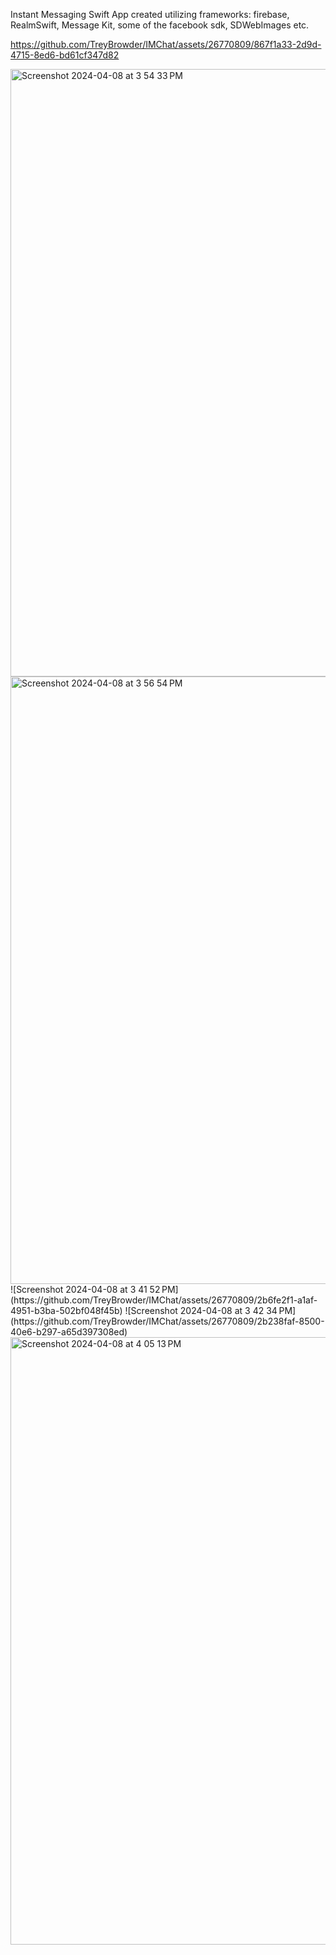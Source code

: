 Instant Messaging Swift App created utilizing frameworks: firebase, RealmSwift, Message Kit, some of the facebook sdk, SDWebImages etc.

https://github.com/TreyBrowder/IMChat/assets/26770809/867f1a33-2d9d-4715-8ed6-bd61cf347d82

<img width="972" alt="Screenshot 2024-04-08 at 3 54 33 PM" src="https://github.com/TreyBrowder/IMChat/assets/26770809/8f08dca7-816c-4a0e-a2c4-1706e461c99a">
<img width="972" alt="Screenshot 2024-04-08 at 3 56 54 PM" src="https://github.com/TreyBrowder/IMChat/assets/26770809/0f3abe9e-1da2-4908-b194-736eee8e5776">
![Screenshot 2024-04-08 at 3 41 52 PM](https://github.com/TreyBrowder/IMChat/assets/26770809/2b6fe2f1-a1af-4951-b3ba-502bf048f45b)
![Screenshot 2024-04-08 at 3 42 34 PM](https://github.com/TreyBrowder/IMChat/assets/26770809/2b238faf-8500-40e6-b297-a65d397308ed)
<img width="972" alt="Screenshot 2024-04-08 at 4 05 13 PM" src="https://github.com/TreyBrowder/IMChat/assets/26770809/8adeabe5-f816-48db-bd4d-29c467b3e842">
